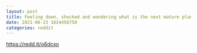 ```yaml
--- 
layout: post 
title: Feeling down, shocked and wondering what is the next mature plan for my btc investment. 
date: 2021-06-23 1624456750 
categories: reddit 
--- 
```

https://redd.it/o6dcxo